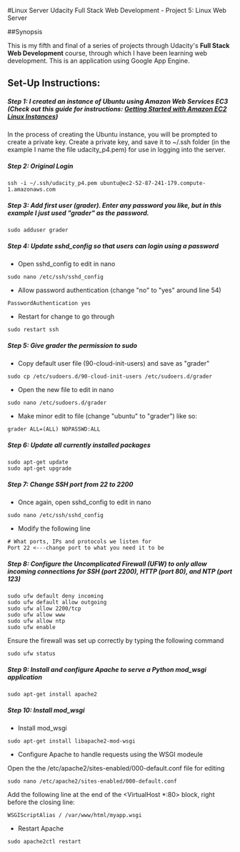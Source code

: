 #Linux Server
Udacity Full Stack Web Development - Project 5: Linux Web Server


##Synopsis

This is my fifth and final of a series of projects through Udacity's **Full Stack Web Development** course, through which I have been learning web development. This is an application using Google App Engine.


## Set-Up Instructions:

##### Step 1: I created an instance of Ubuntu using Amazon Web Services EC3 (Check out this guide for instructions: [Getting Started with Amazon EC2 Linux Instances](https://raw.githubusercontent.com/ferristocrat/udacity_frontend_p5_neighborhood-map/master/images/screenshot.PNG "Getting Started with Amazon EC2 Linux Instances"))

In the process of creating the Ubuntu instance, you will be prompted to create a private key.  Create a private key, and save it to ~/.ssh folder (in the example I name the file udacity_p4.pem) for use in logging into the server.

##### Step 2: Original Login
```
ssh -i ~/.ssh/udacity_p4.pem ubuntu@ec2-52-87-241-179.compute-1.amazonaws.com
```

##### Step 3: Add first user (grader).  Enter any password you like, but in this example I just used "grader" as the password.

```
sudo adduser grader
```

##### Step 4: Update sshd_config so that users can login using a password

* Open sshd_config to edit in nano

```
sudo nano /etc/ssh/sshd_config
```

* Allow password authentication (change "no" to "yes" around line 54)

```
PasswordAuthentication yes
```

* Restart for change to go through

```
sudo restart ssh

```

##### Step 5: Give grader the permission to sudo

* Copy default user file (90-cloud-init-users) and save as "grader"

```
sudo cp /etc/sudoers.d/90-cloud-init-users /etc/sudoers.d/grader
```

* Open the new file to edit in nano

```
sudo nano /etc/sudoers.d/grader
```

* Make minor edit to file (change "ubuntu" to "grader") like so:

```
grader ALL=(ALL) NOPASSWD:ALL
```

##### Step 6: Update all currently installed packages

```
sudo apt-get update
sudo apt-get upgrade
```

##### Step 7: Change SSH port from 22 to 2200

* Once again, open sshd_config to edit in nano

```
sudo nano /etc/ssh/sshd_config
```

* Modify the following line

```
# What ports, IPs and protocols we listen for
Port 22 <---change port to what you need it to be
```


##### Step 8: Configure the Uncomplicated Firewall (UFW) to only allow incoming connections for SSH (port 2200), HTTP (port 80), and NTP (port 123)

```
sudo ufw default deny incoming
sudo ufw default allow outgoing
sudo ufw allow 2200/tcp
sudo ufw allow www
sudo ufw allow ntp
sudo ufw enable
```

Ensure the firewall was set up correctly by typing the following command

```
sudo ufw status
```

##### Step 9: Install and configure Apache to serve a Python mod_wsgi application

```
sudo apt-get install apache2
```

##### Step 10: Install mod_wsgi

* Install mod_wsgi

```
sudo apt-get install libapache2-mod-wsgi
```

* Configure Apache to handle requests using the WSGI modeule

Open the the /etc/apache2/sites-enabled/000-default.conf file for editing

```
sudo nano /etc/apache2/sites-enabled/000-default.conf
```

Add the following line at the end of the <VirtualHost *:80> block, right before the closing </VirtualHost> line:

```
WSGIScriptAlias / /var/www/html/myapp.wsgi
```

* Restart Apache

```
sudo apache2ctl restart
```